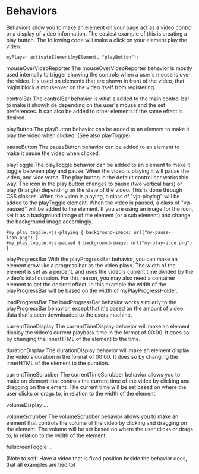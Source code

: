 Behaviors
=========
Behaviors allow you to make an element on your page act as a video control or a display of video information. The easiest example of this is creating a play button. The following code will make a click on your element play the video.

    myPlayer.activateElement(myElement, "playButton");

mouseOverVideoReporter
  The mouseOverVideoReporter behavior is mostly used internally to trigger showing the controls when a user's mouse is over the video. It's used on elements that are shown in front of the video, that might block a mouseover on the video itself from registering.

controlBar
  The controlBar behavior is what's added to the main control bar to make it show/hide depending on the user's mouse and the set preferences. It can also be added to other elements if the same effect is desired.

playButton
  The playButton behavior can be added to an element to make it play the video when clicked. (See also playToggle)

pauseButton
  The pauseButton behavior can be added to an element to make it pause the video when clicked.

playToggle
  The playToggle behavior can be added to an element to make it toggle between play and pause. When the video is playing it will pause the video, and vice versa. The play button in the default control bar works this way.
  The icon in the play button changes to pause (two vertical bars) or play (triangle) depending on the state of the video. This is done through CSS classes. When the video is playing, a class of "vjs-playing" will be added to the playToggle element. When the video is paused, a class of "vjs-paused" will be added to the element. If you are using an image for the icon, set it as a background image of the element (or a sub element) and change the background image accordingly.

    #my_play_toggle.vjs-playing { background-image: url("my-pause-icon.png") }
    #my_play_toggle.vjs-paused { background-image: url("my-play-icon.png") }

playProgressBar
  With the playProgressBar behavior, you can make an element grow like a progress bar as the video plays. The width of the element is set as a percent, and uses the video's current time divided by the video's total duration. For this reason, you may also need a container element to get the desired effect. In this example the width of the playProgressBar will be based on the width of myPlayProgressHolder.
    <div id="myPlayProgressHolder">
      <div id="myPlayProgressBar"></div>
    </div>

loadProgressBar
  The loadProgressBar behavior works similarly to the playProgressBar behavior, except that it's based on the amount of video data that's been downloaded to the users machine.

currentTimeDisplay
  The currentTimeDisplay behavior will make an element display the video's current playback time in the format of 00:00. It does so by changing the innerHTML of the element to the time.

durationDisplay
  The durationDisplay behavior will make an element display the video's duration in the format of 00:00. It does so by changing the innerHTML of the element to the duration.

currentTimeScrubber
  The currentTimeScrubber behavior allows you to make an element that controls the current time of the video by clicking and dragging on the element. The current time will be set based on where the user clicks or drags to, in relation to the width of the element.

volumeDisplay
...

volumeScrubber
  The volumeScrubber behavior allows you to make an element that controls the volume of the video by clicking and dragging on the element. The volume will be set based on where the user clicks or drags to, in relation to the width of the element.

fullscreenToggle
...

(Note to self: Have a video that is fixed position beside the behavior docs, that all examples are tied to)